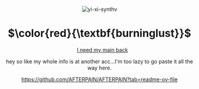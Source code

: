 <div align="center">

![yi-xi-synthv](https://github.com/user-attachments/assets/9d43b662-6080-4f93-85b9-cab870da75b0)

# $\color{red}{\textbf{burninglust}}$

<p/>

&nbsp;&nbsp;&nbsp; [I need my main back](https://github.com/YuriKitten)

hey so like my whole info is at another acc...I'm too lazy to go paste it all the way here.

https://github.com/AFTERPAlN/AFTERPAlN?tab=readme-ov-file
